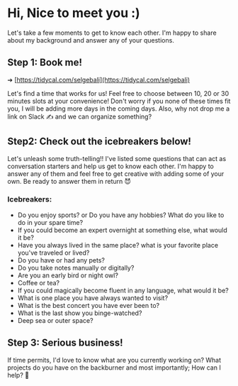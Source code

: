 # Hi, Nice to meet you :)
Let's take a few moments to get to know each other. I'm happy to share about my background and answer any of your questions. 

## Step 1: Book me!
➔ [https://tidycal.com/selgebali](https://tidycal.com/selgebali)

Let's find a time that works for us! Feel free to choose between 10, 20 or 30 minutes slots at your convenience! Don't worry if you none of these times fit you, I will be adding more days in the coming days. Also, why not drop me a link on Slack ✍️ and we can organize something?

## Step2: Check out the icebreakers below! 
Let's unleash some truth-telling!! I've listed some questions that can act as conversation starters and help us get to know each other. I'm happy to answer any of them and feel free to get creative with adding some of your own. Be ready to answer them in return 😈 

### Icebreakers:
- Do you enjoy sports? or Do you have any hobbies? What do you like to do in your spare time?
- If you could become an expert overnight at something else, what would it be?
- Have you always lived in the same place? what is your favorite place you've traveled or lived? 
- Do you have or had any pets? 
- Do you take notes manually or digitally?
- Are you an early bird or night owl?
- Coffee or tea?
- If you could magically become fluent in any language, what would it be?
- What is one place you have always wanted to visit?
- What is the best concert you have ever been to?
- What is the last show you binge-watched?
- Deep sea or outer space?

## Step 3: Serious business!
If time permits, I'd love to know what are you currently working on? What projects do you have on the backburner and most importantly; How can I help? 🙌
